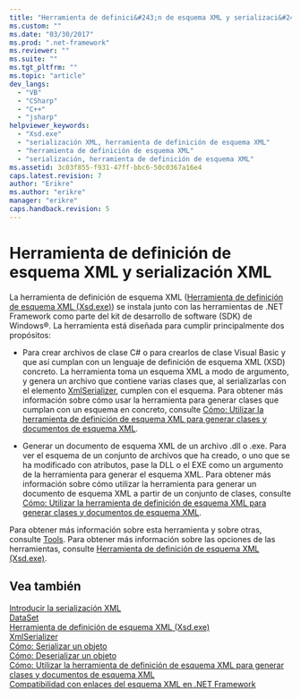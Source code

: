 ```yaml
---
title: "Herramienta de definici&#243;n de esquema XML y serializaci&#243;n XML | Microsoft Docs"
ms.custom: ""
ms.date: "03/30/2017"
ms.prod: ".net-framework"
ms.reviewer: ""
ms.suite: ""
ms.tgt_pltfrm: ""
ms.topic: "article"
dev_langs: 
  - "VB"
  - "CSharp"
  - "C++"
  - "jsharp"
helpviewer_keywords: 
  - "Xsd.exe"
  - "serialización XML, herramienta de definición de esquema XML"
  - "herramienta de definición de esquema XML"
  - "serialización, herramienta de definición de esquema XML"
ms.assetid: 3c03f855-f931-47ff-bbc6-50c0367a16e4
caps.latest.revision: 7
author: "Erikre"
ms.author: "erikre"
manager: "erikre"
caps.handback.revision: 5
---
```

# Herramienta de definici&#243;n de esquema XML y serializaci&#243;n XML
La herramienta de definición de esquema XML \([Herramienta de definición de esquema XML \(Xsd.exe\)](../../../docs/framework/serialization/xml-schema-definition-tool-xsd-exe.md)\) se instala junto con las herramientas de .NET Framework como parte del kit de desarrollo de software \(SDK\) de Windows®. La herramienta está diseñada para cumplir principalmente dos propósitos:  
  
-   Para crear archivos de clase C\# o para crearlos de clase Visual Basic y que así cumplan con un lenguaje de definición de esquema XML \(XSD\) concreto. La herramienta toma un esquema XML a modo de argumento, y genera un archivo que contiene varias clases que, al serializarlas con el elemento [XmlSerializer](https://msdn.microsoft.com/en-us/library/system.xml.serialization.xmlserializer.aspx), cumplen con el esquema. Para obtener más información sobre cómo usar la herramienta para generar clases que cumplan con un esquema en concreto, consulte [Cómo: Utilizar la herramienta de definición de esquema XML para generar clases y documentos de esquema XML](../../../docs/framework/serialization/xml-schema-def-tool-gen.md).  
  
-   Generar un documento de esquema XML de un archivo .dll o .exe. Para ver el esquema de un conjunto de archivos que ha creado, o uno que se ha modificado con atributos, pase la DLL o el EXE como un argumento de la herramienta para generar el esquema XML. Para obtener más información sobre cómo utilizar la herramienta para generar un documento de esquema XML a partir de un conjunto de clases, consulte [Cómo: Utilizar la herramienta de definición de esquema XML para generar clases y documentos de esquema XML](../../../docs/framework/serialization/xml-schema-def-tool-gen.md).  
  
 Para obtener más información sobre esta herramienta y sobre otras, consulte [Tools](../../../docs/framework/tools/index.md). Para obtener más información sobre las opciones de las herramientas, consulte [Herramienta de definición de esquema XML \(Xsd.exe\)](../../../docs/framework/serialization/xml-schema-definition-tool-xsd-exe.md).  
  
## Vea también  
 [Introducir la serialización XML](../../../docs/framework/serialization/introducing-xml-serialization.md)   
 [DataSet](frlrfSystemDataDataSetClassTopic)   
 [Herramienta de definición de esquema XML \(Xsd.exe\)](../../../docs/framework/serialization/xml-schema-definition-tool-xsd-exe.md)   
 [XmlSerializer](https://msdn.microsoft.com/en-us/library/system.xml.serialization.xmlserializer.aspx)   
 [Cómo: Serializar un objeto](../../../docs/framework/serialization/how-to-serialize-an-object.md)   
 [Cómo: Deserializar un objeto](../../../docs/framework/serialization/how-to-deserialize-an-object.md)   
 [Cómo: Utilizar la herramienta de definición de esquema XML para generar clases y documentos de esquema XML](../../../docs/framework/serialization/xml-schema-def-tool-gen.md)   
 [Compatibilidad con enlaces del esquema XML en .NET Framework](http://msdn.microsoft.com/es-es/8f0619dd-f1fc-4895-ae21-6d45d0382cc1)
